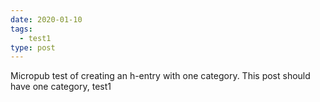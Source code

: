 ```yaml
---
date: 2020-01-10
tags:
  - test1
type: post
---
```

Micropub test of creating an h-entry with one category. This post should have one category, test1
